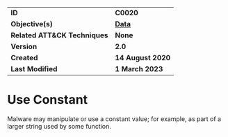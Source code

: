 <table>
<tr>
<td><b>ID</b></td>
<td><b>C0020</b></td>
</tr>
<tr>
<td><b>Objective(s)</b></td>
<td><b><a href="../data">Data</a></b></td>
</tr>
<tr>
<td><b>Related ATT&CK Techniques</b></td>
<td><b>None</b></td>
</tr>
<tr>
<td><b>Version</b></td>
<td><b>2.0</b></td>
</tr>
<tr>
<td><b>Created</b></td>
<td><b>14 August 2020</b></td>
</tr>
<tr>
<td><b>Last Modified</b></td>
<td><b>1 March 2023</b></td>
</tr>
</table>


# Use Constant

Malware may manipulate or use a constant value; for example, as part of a larger string used by some function.
